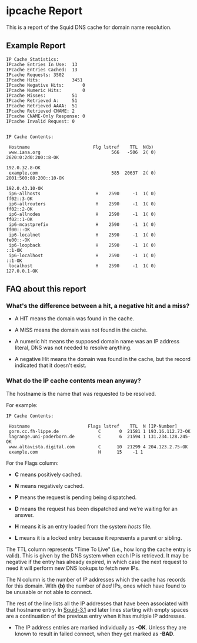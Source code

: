 # ipcache Report

This is a report of the Squid DNS cache for domain name resolution.

## Example Report

    IP Cache Statistics:
    IPcache Entries In Use:  13
    IPcache Entries Cached:  13
    IPcache Requests: 3502
    IPcache Hits:            3451
    IPcache Negative Hits:       0
    IPcache Numeric Hits:        0
    IPcache Misses:          51
    IPcache Retrieved A:     51
    IPcache Retrieved AAAA:  51
    IPcache Retrieved CNAME: 2
    IPcache CNAME-Only Response: 0
    IPcache Invalid Request: 0
    
    
    IP Cache Contents:
    
     Hostname                        Flg lstref    TTL  N(b)
     www.iana.org                           566   -506  2( 0)                             2620:0:2d0:200::8-OK 
                                                                                                 192.0.32.8-OK 
     example.com                            585  20637  2( 0)                           2001:500:88:200::10-OK 
                                                                                                192.0.43.10-OK 
     ip6-allhosts                     H    2590     -1  1( 0)                                       ff02::3-OK 
     ip6-allrouters                   H    2590     -1  1( 0)                                       ff02::2-OK 
     ip6-allnodes                     H    2590     -1  1( 0)                                       ff02::1-OK 
     ip6-mcastprefix                  H    2590     -1  1( 0)                                        ff00::-OK 
     ip6-localnet                     H    2590     -1  1( 0)                                        fe00::-OK 
     ip6-loopback                     H    2590     -1  1( 0)                                           ::1-OK 
     ip6-localhost                    H    2590     -1  1( 0)                                           ::1-OK 
     localhost                        H    2590     -1  1( 0)                                     127.0.0.1-OK 

## FAQ about this report

### What's the difference between a hit, a negative hit and a miss?

  - A HIT means the domain was found in the cache.

  - A MISS means the domain was not found in the cache.

  - A numeric hit means the supposed domain name was an IP address
    literal, DNS was not needed to resolve anything.

  - A negative Hit means the domain was found in the cache, but the
    record indicated that it doesn't exist.

### What do the IP cache contents mean anyway?

The hostname is the name that was requested to be resolved.

For example:

    IP Cache Contents:
    
     Hostname                      Flags lstref    TTL  N [IP-Number]
     gorn.cc.fh-lippe.de               C       0  21581 1 193.16.112.73-OK
     lagrange.uni-paderborn.de         C       6  21594 1 131.234.128.245-OK
     www.altavista.digital.com         C      10  21299 4 204.123.2.75-OK
     example.com                       H      15    -1 1 

For the Flags column:

  - **C** means positively cached.

  - **N** means negatively cached.

  - **P** means the request is pending being dispatched.

  - **D** means the request has been dispatched and we're waiting for an
    answer.

  - **H** means it is an entry loaded from the system *hosts* file.

  - **L** means it is a locked entry because it represents a parent or
    sibling.

The TTL column represents "Time To Live" (i.e., how long the cache entry
is valid). This is given by the DNS system when each IP is retrieved. It
may be negative if the entry has already expired, in which case the next
request to need it will perform new DNS lookups to fetch new IPs.

The N column is the number of IP addresses which the cache has records
for this domain. With **(b)** the number of *bad* IPs, ones which have
found to be unusable or not able to connect.

The rest of the line lists all the IP addresses that have been
associated with that hostname entry. In
[Squid-3.1](/Releases/Squid-3.1)
and later lines starting with empty spaces are a continuation of the
previous entry when it has multiple IP addresses.

  - The IP address entries are marked individually as **-OK**. Unless
    they are known to result in failed connect, when they get marked as
    **-BAD**.
